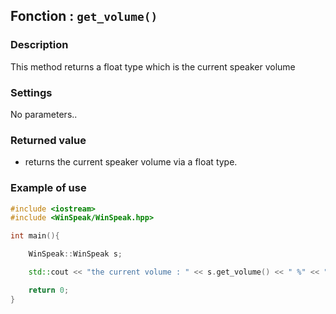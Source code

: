 ## Fonction : `get_volume()`

### Description

This method returns a float type which is the current speaker volume

### Settings

No parameters..


### Returned value

- returns the current speaker volume via a float type. 

### Example of use
```cpp
#include <iostream>
#include <WinSpeak/WinSpeak.hpp> 

int main(){

    WinSpeak::WinSpeak s;

    std::cout << "the current volume : " << s.get_volume() << " %" << "\n";

    return 0;
}
```